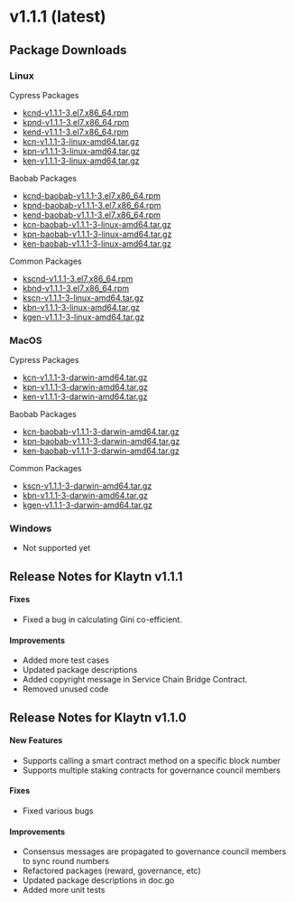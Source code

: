 # v1.1.1 \(latest\)

## Package Downloads

### Linux

Cypress Packages

* [kcnd-v1.1.1-3.el7.x86\_64.rpm](http://packages.klaytn.net/klaytn/v1.1.1/kcnd-v1.1.1-3.el7.x86_64.rpm)
* [kpnd-v1.1.1-3.el7.x86\_64.rpm](http://packages.klaytn.net/klaytn/v1.1.1/kpnd-v1.1.1-3.el7.x86_64.rpm)
* [kend-v1.1.1-3.el7.x86\_64.rpm](http://packages.klaytn.net/klaytn/v1.1.1/kend-v1.1.1-3.el7.x86_64.rpm)
* [kcn-v1.1.1-3-linux-amd64.tar.gz](http://packages.klaytn.net/klaytn/v1.1.1/kcn-v1.1.1-3-linux-amd64.tar.gz)
* [kpn-v1.1.1-3-linux-amd64.tar.gz](http://packages.klaytn.net/klaytn/v1.1.1/kpn-v1.1.1-3-linux-amd64.tar.gz)
* [ken-v1.1.1-3-linux-amd64.tar.gz](http://packages.klaytn.net/klaytn/v1.1.1/ken-v1.1.1-3-linux-amd64.tar.gz)

Baobab Packages

* [kcnd-baobab-v1.1.1-3.el7.x86\_64.rpm](http://packages.klaytn.net/klaytn/v1.1.1/kcnd-baobab-v1.1.1-3.el7.x86_64.rpm)
* [kpnd-baobab-v1.1.1-3.el7.x86\_64.rpm](http://packages.klaytn.net/klaytn/v1.1.1/kpnd-baobab-v1.1.1-3.el7.x86_64.rpm)
* [kend-baobab-v1.1.1-3.el7.x86\_64.rpm](http://packages.klaytn.net/klaytn/v1.1.1/kend-baobab-v1.1.1-3.el7.x86_64.rpm)
* [kcn-baobab-v1.1.1-3-linux-amd64.tar.gz](http://packages.klaytn.net/klaytn/v1.1.1/kcn-baobab-v1.1.1-3-linux-amd64.tar.gz)
* [kpn-baobab-v1.1.1-3-linux-amd64.tar.gz](http://packages.klaytn.net/klaytn/v1.1.1/kpn-baobab-v1.1.1-3-linux-amd64.tar.gz)
* [ken-baobab-v1.1.1-3-linux-amd64.tar.gz](http://packages.klaytn.net/klaytn/v1.1.1/ken-baobab-v1.1.1-3-linux-amd64.tar.gz)

Common Packages

* [kscnd-v1.1.1-3.el7.x86\_64.rpm](http://packages.klaytn.net/klaytn/v1.1.1/kscnd-v1.1.1-3.el7.x86_64.rpm)
* [kbnd-v1.1.1-3.el7.x86\_64.rpm](http://packages.klaytn.net/klaytn/v1.1.1/kbnd-v1.1.1-3.el7.x86_64.rpm)
* [kscn-v1.1.1-3-linux-amd64.tar.gz](http://packages.klaytn.net/klaytn/v1.1.1/kscn-v1.1.1-3-linux-amd64.tar.gz)
* [kbn-v1.1.1-3-linux-amd64.tar.gz](http://packages.klaytn.net/klaytn/v1.1.1/kbn-v1.1.1-3-linux-amd64.tar.gz)
* [kgen-v1.1.1-3-linux-amd64.tar.gz](http://packages.klaytn.net/klaytn/v1.1.1/kgen-v1.1.1-3-linux-amd64.tar.gz)

### MacOS

Cypress Packages

* [kcn-v1.1.1-3-darwin-amd64.tar.gz](http://packages.klaytn.net/klaytn/v1.1.1/kcn-v1.1.1-3-darwin-amd64.tar.gz)
* [kpn-v1.1.1-3-darwin-amd64.tar.gz](http://packages.klaytn.net/klaytn/v1.1.1/kpn-v1.1.1-3-darwin-amd64.tar.gz)
* [ken-v1.1.1-3-darwin-amd64.tar.gz](http://packages.klaytn.net/klaytn/v1.1.1/ken-v1.1.1-3-darwin-amd64.tar.gz)

Baobab Packages

* [kcn-baobab-v1.1.1-3-darwin-amd64.tar.gz](http://packages.klaytn.net/klaytn/v1.1.1/kcn-baobab-v1.1.1-3-darwin-amd64.tar.gz)
* [kpn-baobab-v1.1.1-3-darwin-amd64.tar.gz](http://packages.klaytn.net/klaytn/v1.1.1/kpn-baobab-v1.1.1-3-darwin-amd64.tar.gz)
* [ken-baobab-v1.1.1-3-darwin-amd64.tar.gz](http://packages.klaytn.net/klaytn/v1.1.1/ken-baobab-v1.1.1-3-darwin-amd64.tar.gz)

Common Packages

* [kscn-v1.1.1-3-darwin-amd64.tar.gz](http://packages.klaytn.net/klaytn/v1.1.1/kscn-v1.1.1-3-darwin-amd64.tar.gz)
* [kbn-v1.1.1-3-darwin-amd64.tar.gz](http://packages.klaytn.net/klaytn/v1.1.1/kbn-v1.1.1-3-darwin-amd64.tar.gz)
* [kgen-v1.1.1-3-darwin-amd64.tar.gz](http://packages.klaytn.net/klaytn/v1.1.1/kgen-v1.1.1-3-darwin-amd64.tar.gz)

### Windows

* Not supported yet

## Release Notes for Klaytn v1.1.1

#### Fixes

* Fixed a bug in calculating Gini co-efficient.

#### Improvements

* Added more test cases
* Updated package descriptions
* Added copyright message in Service Chain Bridge Contract.
* Removed unused code

## Release Notes for Klaytn v1.1.0

#### New Features

* Supports calling a smart contract method on a specific block number
* Supports multiple staking contracts for governance council members

#### Fixes

* Fixed various bugs

#### Improvements

* Consensus messages are propagated to governance council members to sync round numbers
* Refactored packages \(reward, governance, etc\)
* Updated package descriptions in doc.go
* Added more unit tests

